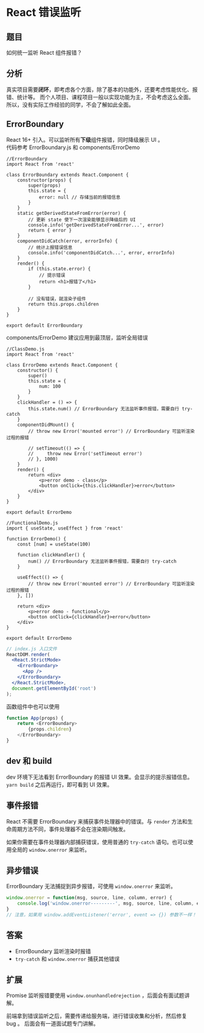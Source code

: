 # React 错误监听

## 题目

如何统一监听 React 组件报错？

## 分析

真实项目需要**闭环**，即考虑各个方面，除了基本的功能外，还要考虑性能优化、报错、统计等。
而个人项目、课程项目一般以实现功能为主，不会考虑这么全面。所以，没有实际工作经验的同学，不会了解如此全面。

## ErrorBoundary

React 16+ 引入。可以监听所有**下级**组件报错，同时降级展示 UI 。<br>
代码参考 ErrorBoundary.js 和 components/ErrorDemo
```JS
//ErrorBoundary
import React from 'react'

class ErrorBoundary extends React.Component {
    constructor(props) {
        super(props)
        this.state = {
            error: null // 存储当前的报错信息
        }
    }
    static getDerivedStateFromError(error) {
        // 更新 state 使下一次渲染能够显示降级后的 UI
        console.info('getDerivedStateFromError...', error)
        return { error }
    }
    componentDidCatch(error, errorInfo) {
        // 统计上报错误信息
        console.info('componentDidCatch...', error, errorInfo)
    }
    render() {
        if (this.state.error) {
            // 提示错误
            return <h1>报错了</h1>
        }

        // 没有错误，就渲染子组件
        return this.props.children
    }
}

export default ErrorBoundary
```
components/ErrorDemo
建议应用到最顶层，监听全局错误

```JS
//ClassDemo.js
import React from 'react'

class ErrorDemo extends React.Component {
    constructor() {
        super()
        this.state = {
            num: 100
        }
    }
    clickHandler = () => {
        this.state.num() // ErrorBoundary 无法监听事件报错，需要自行 try-catch
    }
    componentDidMount() {
        // throw new Error('mounted error') // ErrorBoundary 可监听渲染过程的报错

        // setTimeout(() => {
        //     throw new Error('setTimeout error')
        // }, 1000)
    }
    render() {
        return <div>
            <p>error demo - class</p>
            <button onClick={this.clickHandler}>error</button>
        </div>
    }
}

export default ErrorDemo
```

```JS
//FunctionalDemo.js
import { useState, useEffect } from 'react'

function ErrorDemo() {
    const [num] = useState(100)

    function clickHandler() {
        num() // ErrorBoundary 无法监听事件报错，需要自行 try-catch
    }

    useEffect(() => {
        // throw new Error('mounted error') // ErrorBoundary 可监听渲染过程的报错
    }, [])

    return <div>
        <p>error demo - functional</p>
        <button onClick={clickHandler}>error</button>
    </div>
}

export default ErrorDemo
```
```jsx
// index.js 入口文件
ReactDOM.render(
  <React.StrictMode>
    <ErrorBoundary>
      <App />
    </ErrorBoundary>
  </React.StrictMode>,
  document.getElementById('root')
);
```

函数组件中也可以使用

```js
function App(props) {
    return <ErrorBoundary>
        {props.children}
    </ErrorBoundary>
}
```

## dev 和 build

dev 环境下无法看到 ErrorBoundary 的报错 UI 效果。会显示的提示报错信息。<br>
`yarn build` 之后再运行，即可看到 UI 效果。

## 事件报错

React 不需要 ErrorBoundary 来捕获事件处理器中的错误。与 `render` 方法和生命周期方法不同，事件处理器不会在渲染期间触发。

如果你需要在事件处理器内部捕获错误，使用普通的 `try-catch` 语句。也可以使用全局的 `window.onerror` 来监听。

## 异步错误

ErrorBoundary 无法捕捉到异步报错，可使用 `window.onerror` 来监听。

```js
window.onerror = function(msg, source, line, column, error) {
    console.log('window.onerror---------', msg, source, line, column, error)
}
// 注意，如果用 window.addEventListener('error', event => {}) 参数不一样！！！
```

## 答案

- ErrorBoundary 监听渲染时报错
- `try-catch` 和 `window.onerror` 捕获其他错误

## 扩展

Promise 监听报错要使用 `window.onunhandledrejection` ，后面会有面试题讲解。

前端拿到错误监听之后，需要传递给服务端，进行错误收集和分析，然后修复 bug 。
后面会有一道面试题专门讲解。
